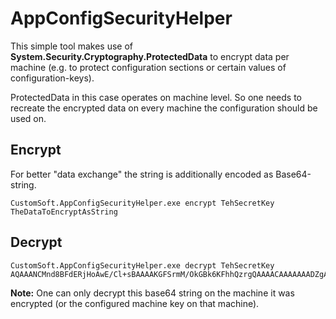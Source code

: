 # AppConfigSecurityHelper

This simple tool makes use of **System.Security.Cryptography.ProtectedData** to encrypt data per machine (e.g. to protect configuration sections or certain values of configuration-keys).

ProtectedData in this case operates on machine level. So one needs to recreate the encrypted data on every machine the configuration should be used on.

## Encrypt
For better "data exchange" the string is additionally encoded as Base64-string.

    CustomSoft.AppConfigSecurityHelper.exe encrypt TehSecretKey TheDataToEncryptAsString

## Decrypt

    CustomSoft.AppConfigSecurityHelper.exe decrypt TehSecretKey AQAAANCMnd8BFdERjHoAwE/Cl+sBAAAAKGFSrmM/OkGBk6KFhhQzrgQAAAACAAAAAAADZgAAwAAAABAAAAAO8oCByALV94R/j7Q8s6PYAAAAAASAAACgAAAAEAAAAG6vDJxPuW9VUnRPYtQpvvoQAAAApMTSVm2R1/ZRRvhEwZ3qXBQAAACkDSCGCC+NnnuAI8ZcVGMw5kjhZA==
    
    
**Note:** One can only decrypt this base64 string on the machine it was encrypted (or the configured machine key on that machine).
